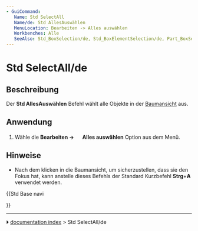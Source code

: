 ```yaml
---
- GuiCommand:
   Name: Std SelectAll
   Name/de: Std AllesAuswählen
   MenuLocation: Bearbeiten -> Alles auswählen
   Workbenches: Alle
   SeeAlso: Std_BoxSelection/de, Std_BoxElementSelection/de, Part_BoxSelection/de
---
```


# Std SelectAll/de

## Beschreibung

Der **Std AllesAuswählen** Befehl wählt alle Objekte in der [Baumansicht](Tree_view/de.md) aus.

## Anwendung

1.  Wähle die **Bearbeiten → <img src="images/Std_SelectAll.svg" width=16px> Alles auswählen** Option aus dem Menü.

## Hinweise

-   Nach dem klicken in die Baumansicht, um sicherzustellen, dass sie den Fokus hat, kann anstelle dieses Befehls der Standard Kurzbefehl **Strg**+**A** verwendet werden.





{{Std Base navi

}}



---
⏵ [documentation index](../README.md) > Std SelectAll/de
